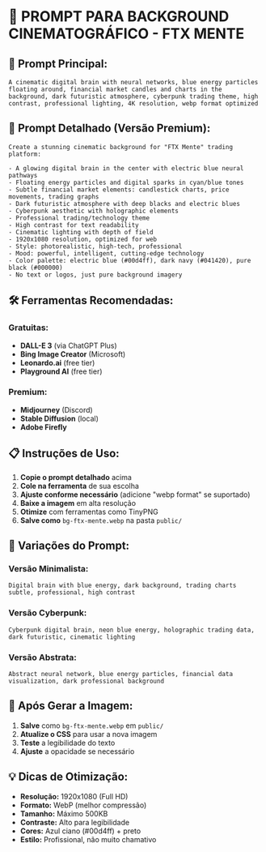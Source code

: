 # 🎨 PROMPT PARA BACKGROUND CINEMATOGRÁFICO - FTX MENTE

## 🧠 **Prompt Principal:**
```
A cinematic digital brain with neural networks, blue energy particles floating around, financial market candles and charts in the background, dark futuristic atmosphere, cyberpunk trading theme, high contrast, professional lighting, 4K resolution, webp format optimized
```

## 🎯 **Prompt Detalhado (Versão Premium):**
```
Create a stunning cinematic background for "FTX Mente" trading platform:

- A glowing digital brain in the center with electric blue neural pathways
- Floating energy particles and digital sparks in cyan/blue tones
- Subtle financial market elements: candlestick charts, price movements, trading graphs
- Dark futuristic atmosphere with deep blacks and electric blues
- Cyberpunk aesthetic with holographic elements
- Professional trading/technology theme
- High contrast for text readability
- Cinematic lighting with depth of field
- 1920x1080 resolution, optimized for web
- Style: photorealistic, high-tech, professional
- Mood: powerful, intelligent, cutting-edge technology
- Color palette: electric blue (#00d4ff), dark navy (#041420), pure black (#000000)
- No text or logos, just pure background imagery
```

## 🛠️ **Ferramentas Recomendadas:**

### **Gratuitas:**
- **DALL-E 3** (via ChatGPT Plus)
- **Bing Image Creator** (Microsoft)
- **Leonardo.ai** (free tier)
- **Playground AI** (free tier)

### **Premium:**
- **Midjourney** (Discord)
- **Stable Diffusion** (local)
- **Adobe Firefly**

## 📋 **Instruções de Uso:**

1. **Copie o prompt detalhado** acima
2. **Cole na ferramenta** de sua escolha
3. **Ajuste conforme necessário** (adicione "webp format" se suportado)
4. **Baixe a imagem** em alta resolução
5. **Otimize** com ferramentas como TinyPNG
6. **Salve como** `bg-ftx-mente.webp` na pasta `public/`

## 🎨 **Variações do Prompt:**

### **Versão Minimalista:**
```
Digital brain with blue energy, dark background, trading charts subtle, professional, high contrast
```

### **Versão Cyberpunk:**
```
Cyberpunk digital brain, neon blue energy, holographic trading data, dark futuristic, cinematic lighting
```

### **Versão Abstrata:**
```
Abstract neural network, blue energy particles, financial data visualization, dark professional background
```

## 🔧 **Após Gerar a Imagem:**

1. **Salve** como `bg-ftx-mente.webp` em `public/`
2. **Atualize o CSS** para usar a nova imagem
3. **Teste** a legibilidade do texto
4. **Ajuste** a opacidade se necessário

## 💡 **Dicas de Otimização:**

- **Resolução:** 1920x1080 (Full HD)
- **Formato:** WebP (melhor compressão)
- **Tamanho:** Máximo 500KB
- **Contraste:** Alto para legibilidade
- **Cores:** Azul ciano (#00d4ff) + preto
- **Estilo:** Profissional, não muito chamativo

